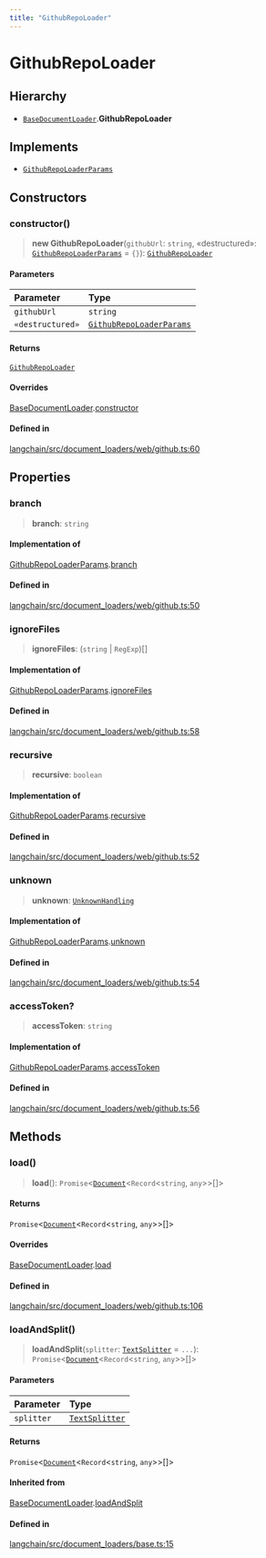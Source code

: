 ```yaml
---
title: "GithubRepoLoader"
---
```


# GithubRepoLoader

## Hierarchy

- [`BaseDocumentLoader`](../../document_loaders_base/classes/BaseDocumentLoader.md).**GithubRepoLoader**

## Implements

- [`GithubRepoLoaderParams`](../interfaces/GithubRepoLoaderParams.md)

## Constructors

### constructor()

> **new GithubRepoLoader**(`githubUrl`: `string`, «destructured»: [`GithubRepoLoaderParams`](../interfaces/GithubRepoLoaderParams.md) = `{}`): [`GithubRepoLoader`](GithubRepoLoader.md)

#### Parameters

| Parameter        | Type                                                                |
| :--------------- | :------------------------------------------------------------------ |
| `githubUrl`      | `string`                                                            |
| `«destructured»` | [`GithubRepoLoaderParams`](../interfaces/GithubRepoLoaderParams.md) |

#### Returns

[`GithubRepoLoader`](GithubRepoLoader.md)

#### Overrides

[BaseDocumentLoader](../../document_loaders_base/classes/BaseDocumentLoader.md).[constructor](../../document_loaders_base/classes/BaseDocumentLoader.md#constructor)

#### Defined in

[langchain/src/document_loaders/web/github.ts:60](https://github.com/hwchase17/langchainjs/blob/ddf2996/langchain/src/document_loaders/web/github.ts#L60)

## Properties

### branch

> **branch**: `string`

#### Implementation of

[GithubRepoLoaderParams](../interfaces/GithubRepoLoaderParams.md).[branch](../interfaces/GithubRepoLoaderParams.md#branch)

#### Defined in

[langchain/src/document_loaders/web/github.ts:50](https://github.com/hwchase17/langchainjs/blob/ddf2996/langchain/src/document_loaders/web/github.ts#L50)

### ignoreFiles

> **ignoreFiles**: (`string` \| `RegExp`)[]

#### Implementation of

[GithubRepoLoaderParams](../interfaces/GithubRepoLoaderParams.md).[ignoreFiles](../interfaces/GithubRepoLoaderParams.md#ignorefiles)

#### Defined in

[langchain/src/document_loaders/web/github.ts:58](https://github.com/hwchase17/langchainjs/blob/ddf2996/langchain/src/document_loaders/web/github.ts#L58)

### recursive

> **recursive**: `boolean`

#### Implementation of

[GithubRepoLoaderParams](../interfaces/GithubRepoLoaderParams.md).[recursive](../interfaces/GithubRepoLoaderParams.md#recursive)

#### Defined in

[langchain/src/document_loaders/web/github.ts:52](https://github.com/hwchase17/langchainjs/blob/ddf2996/langchain/src/document_loaders/web/github.ts#L52)

### unknown

> **unknown**: [`UnknownHandling`](../../document_loaders_fs_directory/variables/UnknownHandling.md)

#### Implementation of

[GithubRepoLoaderParams](../interfaces/GithubRepoLoaderParams.md).[unknown](../interfaces/GithubRepoLoaderParams.md#unknown)

#### Defined in

[langchain/src/document_loaders/web/github.ts:54](https://github.com/hwchase17/langchainjs/blob/ddf2996/langchain/src/document_loaders/web/github.ts#L54)

### accessToken?

> **accessToken**: `string`

#### Implementation of

[GithubRepoLoaderParams](../interfaces/GithubRepoLoaderParams.md).[accessToken](../interfaces/GithubRepoLoaderParams.md#accesstoken)

#### Defined in

[langchain/src/document_loaders/web/github.ts:56](https://github.com/hwchase17/langchainjs/blob/ddf2996/langchain/src/document_loaders/web/github.ts#L56)

## Methods

### load()

> **load**(): `Promise`<[`Document`](../../document/classes/Document.md)<`Record`<`string`, `any`\>\>[]\>

#### Returns

`Promise`<[`Document`](../../document/classes/Document.md)<`Record`<`string`, `any`\>\>[]\>

#### Overrides

[BaseDocumentLoader](../../document_loaders_base/classes/BaseDocumentLoader.md).[load](../../document_loaders_base/classes/BaseDocumentLoader.md#load)

#### Defined in

[langchain/src/document_loaders/web/github.ts:106](https://github.com/hwchase17/langchainjs/blob/ddf2996/langchain/src/document_loaders/web/github.ts#L106)

### loadAndSplit()

> **loadAndSplit**(`splitter`: [`TextSplitter`](../../text_splitter/classes/TextSplitter.md) = `...`): `Promise`<[`Document`](../../document/classes/Document.md)<`Record`<`string`, `any`\>\>[]\>

#### Parameters

| Parameter  | Type                                                          |
| :--------- | :------------------------------------------------------------ |
| `splitter` | [`TextSplitter`](../../text_splitter/classes/TextSplitter.md) |

#### Returns

`Promise`<[`Document`](../../document/classes/Document.md)<`Record`<`string`, `any`\>\>[]\>

#### Inherited from

[BaseDocumentLoader](../../document_loaders_base/classes/BaseDocumentLoader.md).[loadAndSplit](../../document_loaders_base/classes/BaseDocumentLoader.md#loadandsplit)

#### Defined in

[langchain/src/document_loaders/base.ts:15](https://github.com/hwchase17/langchainjs/blob/ddf2996/langchain/src/document_loaders/base.ts#L15)
